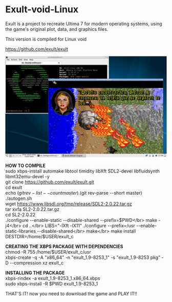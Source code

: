 # Exult-void-Linux
Exult is a project to recreate Ultima 7 for modern operating systems, using the game's original plot, data, and graphics files.</p>
This version is compiled for Linux void</p>

https://github.com/exult/exult

![Screenshot](https://github.com/johna23-lab/Exult-void-Linux/blob/main/exult.void.png?raw=true)

<b>HOW TO COMPILE</b></br>
sudo xbps-install automake libtool timidity libXft SDL2-devel libfluidsynth libmt32emu-devel -y</br>
git clone https://github.com/exult/exult.git</br>
cd exult</br>
echo $(git rev-list --count master).$(git rev-parse --short master)</br>
./autogen.sh</br>
wget https://www.libsdl.org/tmp/release/SDL2-2.0.22.tar.gz</br>
tar xvfa SL2-2.0.22.tar.gz</br>
cd SL2-2.0.22</br>
./configure --enable-static --disable-shared --prefix=$PWD</br>
make -j4</br>
cd ..</br>
LIBS="-lXft -lX11" ./configure --prefix=/usr --enable-static-libraries --disable-shared</br>
make</br>
make install DESTDIR=/home/$USER/exult_c</p></p>

<b>CREATING THE XBPS PACKAGE WITH DEPENDENCIES</b></br>
chmod -R 755 /home/$USER/exult_c/usr</br>
xbps-create -q -A "x86_64" -n "exult_1.9-8253_1" -s "exult_1.9-8253 pkg" -D --compression xz exult_c</p></p>

<b>INSTALLING THE PACKAGE</b></br>
xbps-rindex -a exult_1.9-8253_1.x86_64.xbps</br>
sudo xbps-install -R $PWD exult_1.9-8253_1</p>

THAT'S IT! now you need to download the game and PLAY IT!!</p>
